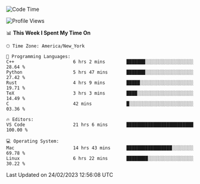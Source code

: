 <!--START_SECTION:waka-->
![Code Time](http://img.shields.io/badge/Code%20Time-175%20hrs%2046%20mins-blue)

![Profile Views](http://img.shields.io/badge/Profile%20Views-6-blue)

📊 **This Week I Spent My Time On** 

```text
🕑︎ Time Zone: America/New_York

💬 Programming Languages: 
C++                      6 hrs 2 mins        ███████░░░░░░░░░░░░░░░░░░   28.64 % 
Python                   5 hrs 47 mins       ███████░░░░░░░░░░░░░░░░░░   27.42 % 
Rust                     4 hrs 9 mins        █████░░░░░░░░░░░░░░░░░░░░   19.71 % 
TeX                      3 hrs 3 mins        ████░░░░░░░░░░░░░░░░░░░░░   14.49 % 
C                        42 mins             █░░░░░░░░░░░░░░░░░░░░░░░░   03.36 % 

🔥 Editors: 
VS Code                  21 hrs 6 mins       █████████████████████████   100.00 % 

💻 Operating System: 
Mac                      14 hrs 43 mins      █████████████████░░░░░░░░   69.78 % 
Linux                    6 hrs 22 mins       ████████░░░░░░░░░░░░░░░░░   30.22 % 
```


 Last Updated on 24/02/2023 12:56:08 UTC
<!--END_SECTION:waka-->

